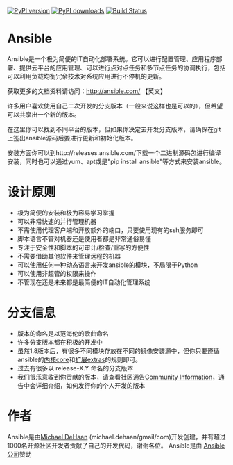 [![PyPI version](https://badge.fury.io/py/ansible.png)](http://badge.fury.io/py/ansible)
[![PyPI downloads](https://pypip.in/d/ansible/badge.png)](https://pypi.python.org/pypi/ansible)
[![Build Status](https://travis-ci.org/ansible/ansible.svg?branch=devel)](https://travis-ci.org/ansible/ansible)


Ansible
=======

Ansible是一个极为简便的IT自动化部署系统。它可以进行配置管理、应用程序部署、提供云平台的应用管理、可以进行点对点任务和多节点任务的协调执行，包括可以利用负载均衡冗余技术对系统应用进行不停机的更新。

获取更多的文档资料请访问：http://ansible.com/ 【英文】

许多用户喜欢使用自己二次开发的分支版本（一般来说这样也是可以的），但希望可以共享出一个新的版本。

在这里你可以找到不同平台的版本，但如果你决定去开发分支版本，请确保在git上签出ansible源码后要进行更新和初始化版本。

安装方面你可以到http://releases.ansible.com/下载一个二进制源码包进行编译安装，同时也可以通过yum、apt或是"pip install ansible"等方式来安装ansible。

设计原则
=================

   * 极为简便的安装和极为容易学习掌握
   * 可以非常快速的并行管理机器
   * 不需使用代理客户端和开放额外的端口，只要使用现有的ssh服务即可
   * 脚本语言不管对机器还是使用者都是非常通俗易懂
   * 专注于安全性和脚本的可审计/检查/重写的方便性
   * 不需要借助其他软件来管理远程的机器
   * 可以使用任何一种动态语言来开发ansible的模块，不局限于Python
   * 可以使用非超管的权限来操作
   * 不管现在还是未来都是最简便的IT自动化管理系统

分支信息
===========

   * 版本的命名是以范海伦的歌曲命名
   * 许多分支版本都在积极的开发中
   * 虽然1.8版本后，有很多不同模块存放在不同的镜像安装源中，但你只要遵循ansible的[内核core](https://github.com/ansible/ansible-modules-core)和[扩展extras](https://github.com/ansible/ansible-modules-extras)的规则即可。
   * 过去有很多以 release-X.Y 命名的分支版本
   * 我们很乐意收到你贡献的版本，请查看[社区通告Community Information](http://docs.ansible.com/community.html)，通告中会详细介绍，如何发行你的个人开发的版本

作者
=======

Ansible是由[Michael DeHaan](https://github.com/mpdehaan) (michael.dehaan/gmail/com)开发创建，并有超过1000名开源社区开发者贡献了自己的开发代码，谢谢各位。
Ansible是由 [Ansible 公司](http://ansible.com)赞助

